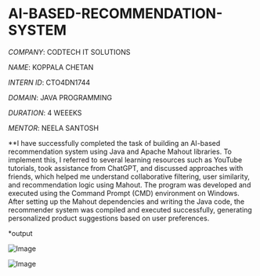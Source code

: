 # AI-BASED-RECOMMENDATION-SYSTEM

*COMPANY*: CODTECH IT SOLUTIONS

*NAME*: KOPPALA CHETAN

*INTERN ID*: CTO4DN1744

*DOMAIN*: JAVA PROGRAMMING

*DURATION*: 4 WEEEKS

*MENTOR*: NEELA SANTOSH

**I have successfully completed the task of building an AI-based recommendation system using Java and Apache Mahout libraries.
To implement this, I referred to several learning resources such as YouTube tutorials, took assistance from ChatGPT, and discussed approaches with friends, which helped me understand collaborative filtering, user similarity, and recommendation logic using Mahout.
The program was developed and executed using the Command Prompt (CMD) environment on Windows. After setting up the Mahout dependencies and writing the Java code, the recommender system was compiled and executed successfully, generating personalized product suggestions based on user preferences.

*output

![Image](https://github.com/user-attachments/assets/feac1e92-8e77-4386-8215-f3d8aa5bab10)

![Image](https://github.com/user-attachments/assets/c8a97128-5e08-4f63-a270-1722f9029abc)
